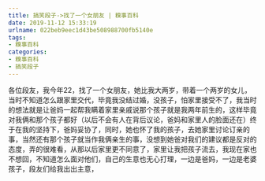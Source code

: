 ```yaml
---
title: 搞笑段子->找了一个女朋友 | 糗事百科
date: 2019-11-12 15:33:19
urlname: 022beb9eec1d43be508988700fb5140e
tags: 
- 糗事百科
categories:
- 糗事百科
- 搞笑段子
---
```

各位段友，我今年22，找了一个女朋友，她比我大两岁，带着一个两岁的女儿，当时不知道怎么跟家里交代，毕竟我没结过婚，没孩子，怕家里接受不了，我当时的想法就是让爸妈一起帮我瞒着家里亲戚说那个孩子就是我两年前生的，这样毕竟对我俩和那个孩子都好（以后不会有人在背后议论，爸妈和家里人的脸面还在）终于在我的坚持下，爸妈妥协了，同时，她也怀了我的孩子，去她家里讨论订亲的事，当然还有那个孩子就当作我俩亲生的事，没想到她爸对我们的建议都是反对的态度，弄的很难看，从那以后家里更不同意了，家里让我把孩子流去，我现在家也不想回，不知道怎么面对他们，自己的生意也无心打理，一边是爸妈，一边是老婆孩子，段友们给我出出主意，



